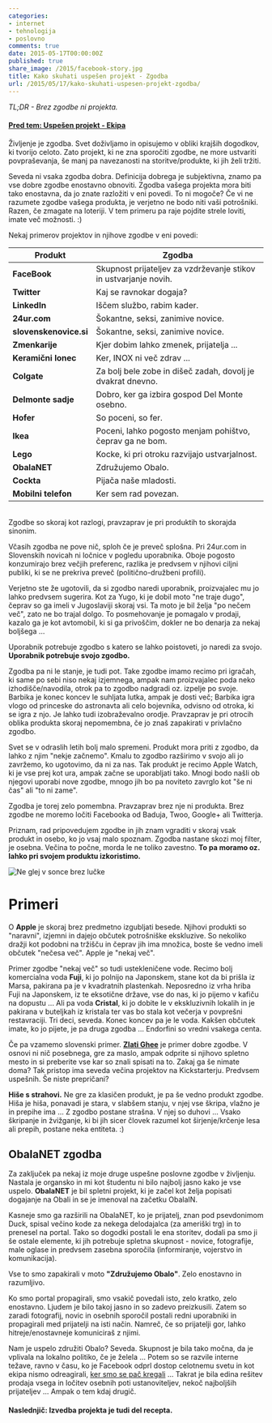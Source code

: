 ```yaml
---
categories: 
- internet
- tehnologija
- poslovno
comments: true
date: 2015-05-17T00:00:00Z
published: true
share_image: /2015/facebook-story.jpg
title: Kako skuhati uspešen projekt - Zgodba
url: /2015/05/17/kako-skuhati-uspesen-projekt-zgodba/
---
```


*TL;DR - Brez zgodbe ni projekta.*

#### [Pred tem: Uspešen projekt - Ekipa](/2014/09/30/kako-skuhati-uspesen-projekt-ekipa/)

Življenje je zgodba. Svet doživljamo in opisujemo v obliki krajših dogodkov, ki tvorijo celoto. Zato projekt, ki ne zna sporočiti zgodbe, ne more ustvariti povpraševanja, še manj pa navezanosti na storitve/produkte, ki jih želi tržiti.

Seveda ni vsaka zgodba dobra. Definicija dobrega je subjektivna, znamo pa vse dobre zgodbe enostavno obnoviti. Zgodba vašega projekta mora biti tako enostavna, da jo znate razložiti v eni povedi. To ni mogoče? Če vi ne razumete zgodbe vašega produkta, je verjetno ne bodo niti vaši potrošniki. Razen, če zmagate na loteriji. V tem primeru pa raje pojdite strele loviti, imate več možnosti. :)

Nekaj primerov projektov in njihove zgodbe v eni povedi:

Produkt      | Zgodba   
-------------|-------------
 **FaceBook** | Skupnost prijateljev za vzdrževanje stikov in ustvarjanje novih. 
 **Twitter** | Kaj se ravnokar dogaja? 
 **LinkedIn** | Iščem službo, rabim kader. 
 **24ur.com** | Šokantne, seksi, zanimive novice. 
 **slovenskenovice.si** | Šokantne, seksi, zanimive novice. 
 **Zmenkarije** | Kjer dobim lahko zmenek, prijatelja ... 
 **Keramični lonec** | Ker, INOX ni več zdrav ... 
 **Colgate** | Za bolj bele zobe in dišeč zadah, dovolj je dvakrat dnevno. 
 **Delmonte sadje** | Dobro, ker ga izbira gospod Del Monte osebno. 
 **Hofer** | So poceni, so fer. 
 **Ikea** | Poceni, lahko pogosto menjam pohištvo, čeprav ga ne bom. 
 **Lego** | Kocke, ki pri otroku razvijajo ustvarjalnost. 
 **ObalaNET** | Združujemo Obalo. 
 **Cockta** | Pijača naše mladosti. 
 **Mobilni telefon** | Ker sem rad povezan. 



<br>
Zgodbe so skoraj kot razlogi, pravzaprav je pri produktih to skorajda sinonim.

Včasih zgodba ne pove nič, sploh če je preveč splošna. Pri 24ur.com in Slovenskih novicah ni ločnice v pogledu uporabnika. Oboje pogosto konzumirajo brez večjih preferenc, razlika je predvsem v njihovi ciljni publiki, ki se ne prekriva preveč (politično-družbeni profili).

Verjetno ste že ugotovili, da si zgodbo naredi uporabnik, proizvajalec mu jo lahko predvsem sugerira. Kot za Yugo, ki je dobil moto "ne traje dugo", čeprav so ga imeli v Jugoslaviji skoraj vsi. Ta moto je bil želja "po nečem več", zato ne bo trajal dolgo. To posmehovanje je pomagalo v prodaji, kazalo ga je kot avtomobil, ki si ga privoščim, dokler ne bo denarja za nekaj boljšega ...

Uporabnik potrebuje zgodbo s katero se lahko poistoveti, jo naredi za svojo. **Uporabnik potrebuje svojo zgodbo.**

Zgodba pa ni le stanje, je tudi pot. Take zgodbe imamo recimo pri igračah, ki same po sebi niso nekaj izjemnega, ampak nam proizvajalec poda neko izhodišče/navodila, otrok pa to zgodbo nadgradi oz. izpelje po svoje. Barbika je konec koncev le suhljata lutka, ampak je dosti več; Barbika igra vlogo od princeske do astronavta ali celo bojevnika, odvisno od otroka, ki se igra z njo. Je lahko tudi izobraževalno orodje. Pravzaprav je pri otrocih oblika produkta skoraj nepomembna, če jo znaš zapakirati v privlačno zgodbo. 
 
Svet se v odraslih letih bolj malo spremeni. Produkt mora priti z zgodbo, da lahko z njim "nekje začnemo". Kmalu to zgodbo razširimo v svojo ali jo zavržemo, ko ugotovimo, da ni za nas. Tak produkt je recimo Apple Watch, ki je vse prej kot ura, ampak začne se uporabljati tako. Mnogi bodo našli ob njegovi uporabi nove zgodbe, mnogo jih bo pa noviteto zavrglo kot "še ni čas" ali "to ni zame".

Zgodba je torej zelo pomembna. Pravzaprav brez nje ni produkta. Brez zgodbe ne moremo ločiti Facebooka od Baduja, Twoo, Google+ ali Twitterja.

Priznam, rad pripovedujem zgodbe in jih znam vgraditi v skoraj vsak produkt in osebo, ko jo vsaj malo spoznam. Zgodba nastane skozi moj filter, je osebna. Večina to počne, morda le ne toliko zavestno. **To pa moramo oz. lahko pri svojem produktu izkoristimo.**

![Ne glej v sonce brez lučke](/images/2015/zgodba-lucka.jpg)


# Primeri

O **Apple** je skoraj brez predmetno izgubljati besede. Njihovi produkti so "naravni", izjemni in dajejo občutek potrošniške ekskluzive. So nekoliko dražji kot podobni na tržišču in čeprav jih ima množica, boste še vedno imeli občutek "nečesa več". Apple je "nekaj več".

Primer zgodbe "nekaj več" so tudi ustekleničene vode. Recimo bolj komercialna voda **Fuji**, ki jo polnijo na Japonskem, stane kot da bi prišla iz Marsa, pakirana pa je v kvadratnih plastenkah. Neposredno iz vrha hriba Fuji na Japonskem, iz te eksotične države, vse do nas, ki jo pijemo v kafiču na dopustu ...  Ali pa voda **Cristal**, ki jo dobite le v ekskluzivnih lokalih in je pakirana v buteljkah iz kristala ter vas bo stala kot večerja v povprešni restavraciji. Tri deci, seveda. Konec koncev pa je le voda. Kakšen občutek imate, ko jo pijete, je pa druga zgodba ... Endorfini so vredni vsakega centa.

Če pa vzamemo slovenski primer. [**Zlati Ghee**](http://zlati-ghee.si/) je primer dobre zgodbe. V osnovi ni nič posebnega, gre za maslo, ampak odprite si njihovo spletno mesto in si preberite vse kar so znali spisati na to. Zakaj ga še nimate doma? Tak pristop ima seveda večina projektov na Kickstarterju. Predvsem uspešnih. Še niste prepričani? 

**Hiše s strahovi.** Ne gre za klasičen produkt, je pa še vedno produkt zgodbe. Hiša je hiša, ponavadi je stara, v slabšem stanju, v njej vse škripa, vlažno je in prepihe ima ... Z zgodbo postane strašna. V njej so duhovi ... Vsako škripanje in žvižganje, ki bi jih sicer človek razumel kot širjenje/krčenje lesa ali prepih, postane neka entiteta. :)

## ObalaNET zgodba

Za zaključek pa nekaj iz moje druge uspešne poslovne zgodbe v življenju. Nastala je organsko in mi kot študentu ni bilo najbolj jasno kako je vse uspelo. **ObalaNET** je bil spletni projekt, ki je začel kot želja popisati dogajanje na Obali in se je imenoval na začetku ObalaIN. 

Kasneje smo ga razširili na ObalaNET, ko je prijatelj, znan pod psevdonimom Duck, spisal večino kode za nekega delodajalca (za ameriški trg) in to prenesel na portal. Tako so dogodki postali le ena storitev, dodali pa smo ji še ostale elemente, ki jih potrebuje spletna skupnost - novice, fotografije, male oglase in predvsem zasebna sporočila (informiranje, vojerstvo in komunikacija).

Vse to smo zapakirali v moto **"Združujemo Obalo"**. Zelo enostavno in razumljivo. 

Ko smo portal propagirali, smo vsakič povedali isto, zelo kratko, zelo enostavno. Ljudem je bilo takoj jasno in so zadevo preizkusili. Zatem so zaradi fotografij, novic in osebnih sporočil postali redni uporabniki in propagirali med prijatelji na isti način. Namreč, če so prijatelji gor, lahko hitreje/enostavneje komuniciraš z njimi. 

Nam je uspelo združiti Obalo? Seveda. Skupnost je bila tako močna, da je vplivala na lokalno politiko, če je želela ... Potem so se razvile interne težave, ravno v času, ko je Facebook odprl dostop celotnemu svetu in kot ekipa nismo odreagirali, [ker smo se pač kregali](/2014/09/30/kako-skuhati-uspesen-projekt-ekipa/) ... Takrat je bila edina rešitev prodaja vsega in ločitev osebnih poti ustanoviteljev, nekoč najboljših prijateljev ... Ampak o tem kdaj drugič.

#### Naslednjič: Izvedba projekta je tudi del recepta.


